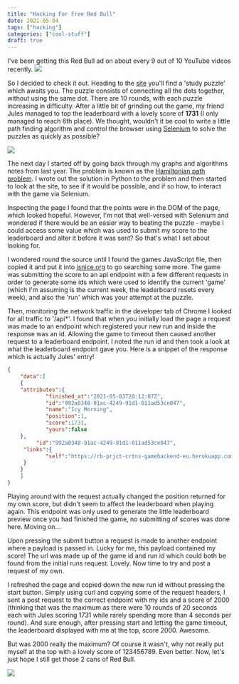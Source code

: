 ```yaml
---
title: "Hacking For Free Red Bull"
date: 2021-05-04
tags: ["hacking"]
categories: ["cool-stuff"]
draft: true
---
```


I've been getting this Red Bull ad on about every 9 out of 10 YouTube videos recently.
![](/images/redbullhacking/redbulladd.png)

So I decided to check it out. Heading to the [site](https://redbull.co.uk/exams) you'll find a 'study puzzle' which awaits you. The puzzle consists of connecting all the dots together, without using the same dot. There are 10 rounds, with each puzzle increasing in difficulty. After a little bit of grinding out the game, my friend Jules managed to top the leaderboard with a lovely score of **1731** (I only managed to reach 6th place). We thought, wouldn't it be cool to write a little path finding algorithm and control the browser using [Selenium](https://www.selenium.dev/) to solve the puzzles as quickly as possible?

![](/images/redbullhacking/puzzle.png)

The next day I started off by going back through my graphs and algorithms notes from last year. The problem is known as the [Hamiltonian path problem](https://en.wikipedia.org/wiki/Hamiltonian_path). I wrote out the solution in Python to the problem and then started to look at the site, to see if it would be possible, and if so how, to interact with the game via Selenium.

Inspecting the page I found that the points were in the DOM of the page, which looked hopeful. However, I'm not that well-versed with Selenium and wondered if there would be an easier way to beating the puzzle - maybe I could access some value which was used to submit my score to the leaderboard and alter it before it was sent? So that's what I set about looking for.

I wondered round the source until I found the games JavaScript file, then copied it and put it into [jsnice.org](https://jsnice.org) to go searching some more. The game was submitting the score to an api endpoint with a few different requests in order to generate some ids which were used to identify the current 'game' (which I'm assuming is the current week, the leaderboard resets every week), and also the 'run' which was your attempt at the puzzle.

Then, monitoring the network traffic in the developer tab of Chrome I looked for all traffic to '/api*'. I found that when you initially load the page a request was made to an endpoint which registered your new run and inside the response was an id. Allowing the game to timeout then caused another request to a leaderboard endpoint. I noted the run id and then took a look at what the leaderboard endpoint gave you. Here is a snippet of the response which is actually Jules' entry!

```json
{
    "data":[
    {
	"attributes":{
            "finished_at":"2021-05-03T20:12:07Z",
            "id":"992a0348-91ac-4249-91d1-011ad53ce047",
            "name":"Icy Morning",
            "position":1,
            "score":1731,
            "yours":false
	},
         "id":"992a0348-91ac-4249-91d1-011ad53ce047",
	 "links":{
            "self":"https://rb-prjct-crtns-gamebackend-eu.herokuapp.com/leaderboard_entries/992a0348-91ac-4249-91d1-011ad53ce047"
	 }
    }
    ]
}
```

Playing around with the request actually changed the position returned for my own score, but didn't seem to affect the leaderboard when playing again. This endpoint was only used to generate the little leaderboard preview once you had finished the game, no submitting of scores was done here. Moving on...

Upon pressing the submit button a request is made to another endpoint where a payload is passed in. Lucky for me, this payload contained my score! The url was made up of the game id and run id which could both be found from the initial runs request. Lovely. Now time to try and post a request of my own.

I refreshed the page and copied down the new run id without pressing the start button. Simply using curl and copying some of the request headers, I sent a post request to the correct endpoint with my ids and a score of 2000 (thinking that was the maximum as there were 10 rounds of 20 seconds each with Jules scoring 1731 while rarely spending more than 4 seconds per round). And sure enough, after pressing start and letting the game timeout, the leaderboard displayed with me at the top, score 2000. Awesome.

But was 2000 really the maximum? Of course it wasn't, why not really put myself at the top with a lovely score of 123456789. Even better. Now, let's just hope I still get those 2 cans of Red Bull.

![](/images/redbullhacking/leaderboard.png)

